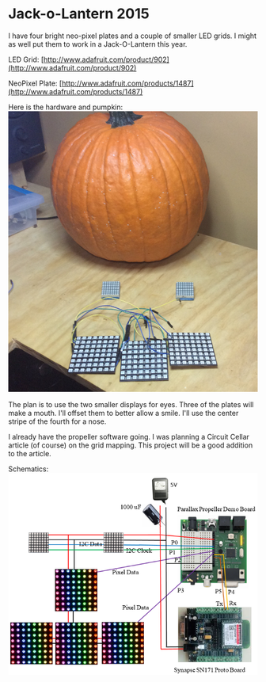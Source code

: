 # Jack-o-Lantern 2015

I have four bright neo-pixel plates and a couple of smaller LED grids. I might
as well put them to work in a Jack-O-Lantern this year.

LED Grid:
[http://www.adafruit.com/product/902](http://www.adafruit.com/product/902)

NeoPixel Plate:
[http://www.adafruit.com/products/1487](http://www.adafruit.com/products/1487)

Here is the hardware and pumpkin:
![](https://github.com/topherCantrell/Jack2015/blob/master/art/IMG_0288.JPG)

The plan is to use the two smaller displays for eyes. Three of the plates will make a mouth. I'll offset them to better allow a smile. I'll use the center stripe of the fourth for a nose.

I already have the propeller software going. I was planning a Circuit Cellar article (of course) on the grid mapping. This project will be a good addition to the article.

Schematics:
![](https://github.com/topherCantrell/Jack2015/blob/master/art/JackSchematics.png)